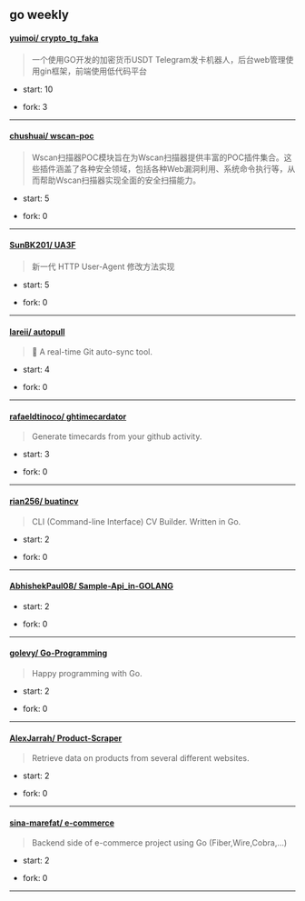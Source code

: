 ## go weekly

#### [yuimoi/ crypto_tg_faka](https://github.com/yuimoi/crypto_tg_faka)
>  一个使用GO开发的加密货币USDT Telegram发卡机器人，后台web管理使用gin框架，前端使用低代码平台
+ start: 10
+ fork: 3
---
#### [chushuai/ wscan-poc](https://github.com/chushuai/wscan-poc)
>  Wscan扫描器POC模块旨在为Wscan扫描器提供丰富的POC插件集合。这些插件涵盖了各种安全领域，包括各种Web漏洞利用、系统命令执行等，从而帮助Wscan扫描器实现全面的安全扫描能力。
+ start: 5
+ fork: 0
---
#### [SunBK201/ UA3F](https://github.com/SunBK201/UA3F)
>  新一代 HTTP User-Agent 修改方法实现
+ start: 5
+ fork: 0
---
#### [lareii/ autopull](https://github.com/lareii/autopull)
>  🔄 A real-time Git auto-sync tool.
+ start: 4
+ fork: 0
---
#### [rafaeldtinoco/ ghtimecardator](https://github.com/rafaeldtinoco/ghtimecardator)
>  Generate timecards from your github activity.
+ start: 3
+ fork: 0
---
#### [rian256/ buatincv](https://github.com/rian256/buatincv)
>  CLI (Command-line Interface) CV Builder. Written in Go.
+ start: 2
+ fork: 0
---
#### [AbhishekPaul08/ Sample-Api_in-GOLANG](https://github.com/AbhishekPaul08/Sample-Api_in-GOLANG)
>  
+ start: 2
+ fork: 0
---
#### [golevy/ Go-Programming](https://github.com/golevy/Go-Programming)
>  Happy programming with Go.
+ start: 2
+ fork: 0
---
#### [AlexJarrah/ Product-Scraper](https://github.com/AlexJarrah/Product-Scraper)
>  Retrieve data on products from several different websites. 
+ start: 2
+ fork: 0
---
#### [sina-marefat/ e-commerce](https://github.com/sina-marefat/e-commerce)
>  Backend side of e-commerce project using Go (Fiber,Wire,Cobra,...)
+ start: 2
+ fork: 0
---